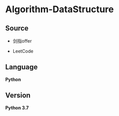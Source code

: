 # Algorithm-DataStructure

## Source

- 剑指offer

- LeetCode

## Language

**Python**

## Version

**Python 3.7**
